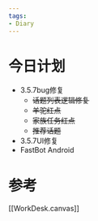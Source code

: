 ```yaml
---
tags:
- Diary
---
```

# 今日计划
- 3.5.7bug修复
	- ~~话题列表逻辑修复~~
	- ~~羊驼红点~~
	- ~~家族任务红点~~
	- ~~推荐话题~~
- 3.5.7UI修复
- FastBot Android

# 参考
[[WorkDesk.canvas]]

